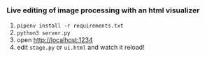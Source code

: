 ### Live editing of image processing with an html visualizer

1. `pipenv install -r requirements.txt`
2. `python3 server.py`
3. open <http://localhost:1234>
4. edit `stage.py` or `ui.html` and watch it reload!
